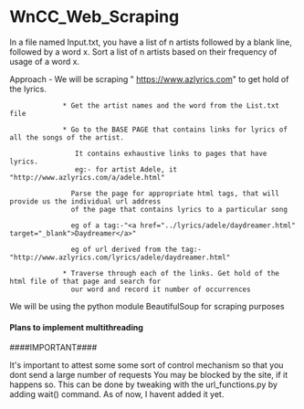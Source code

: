# WnCC_Web_Scraping

In a file named Input.txt, you have a list of n artists followed by a blank line, followed by a word x.
Sort a list of n artists based on their frequency of usage of a word x.


Approach - We will be scraping " https://www.azlyrics.com"  to get hold of the lyrics.

                 * Get the artist names and the word from the List.txt file

                 * Go to the BASE PAGE that contains links for lyrics of all the songs of the artist.
                    
                    It contains exhaustive links to pages that have lyrics.
                    eg:- for artist Adele, it  "http://www.azlyrics.com/a/adele.html"
                   
                   Parse the page for appropriate html tags, that will provide us the individual url address
                   of the page that contains lyrics to a particular song
                   
                   eg of a tag:-"<a href="../lyrics/adele/daydreamer.html" target="_blank">Daydreamer</a>"
                   
                   eg of url derived from the tag:-  "http://www.azlyrics.com/lyrics/adele/daydreamer.html"
                 
                 * Traverse through each of the links. Get hold of the html file of that page and search for
                   our word and record it number of occurrences
                   
We will be using the python module BeautifulSoup for scraping purposes

#### Plans to implement multithreading ####

####IMPORTANT####

It's important to attest some some sort of control mechanism so that you dont send a large number of requests
You may be blocked by the site, if it happens so. This can be done by tweaking with the url_functions.py by adding wait() command.
As of now, I havent added it yet. 
       
      
